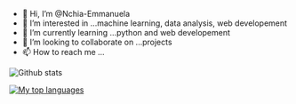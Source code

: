 - 👋 Hi, I’m @Nchia-Emmanuela
- 👀 I’m interested in ...machine learning, data analysis, web developement
- 🌱 I’m currently learning ...python and web developement
- 💞️ I’m looking to collaborate on ...projects
- 📫 How to reach me ...

![Github stats](https://github-readme-stats.vercel.app/api?username=Nchia-Emmanuela&theme=vue&show_icons=true&count_private=true)

[![My top languages](https://github-readme-stats.vercel.app/api/top-langs/?username=Nchia-Emmanuela&layout=compact&hide=html,css&theme=dark)](https://github.com/Nchia-Emmanuela/github-readme-stats)


<!---
Nchia-Emmanuela/Nchia-Emmanuela is a ✨ special ✨ repository because its `README.md` (this file) appears on your GitHub profile.
You can click the Preview link to take a look at your changes.
--->
